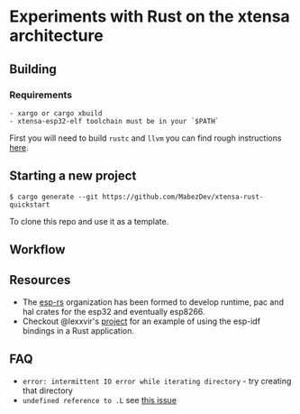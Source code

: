 
# Experiments with Rust on the xtensa architecture


## Building

### Requirements

    - xargo or cargo xbuild
    - xtensa-esp32-elf toolchain must be in your `$PATH`

First you will need to build `rustc` and `llvm` you can find rough instructions [here](https://gist.github.com/MabezDev/26e175790f84f2f2b0f9bca4e63275d1).

## Starting a new project

`$ cargo generate --git https://github.com/MabezDev/xtensa-rust-quickstart`

To clone this repo and use it as a template.

## Workflow



## Resources

- The [esp-rs](https://github.com/esp-rs) organization has been formed to develop runtime, pac and hal crates for the esp32 and eventually esp8266.
- Checkout @lexxvir's [project](https://github.com/lexxvir/esp32-hello) for an example of using the esp-idf bindings in a Rust application.

## FAQ

- `error: intermittent IO error while iterating directory` - try creating that directory
- `undefined reference to .L` see [this issue](https://github.com/MabezDev/xtensa-rust-quickstart/issues/1)
